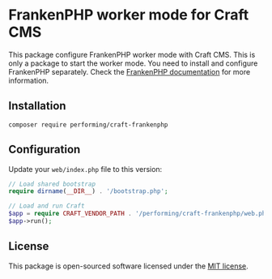 # FrankenPHP worker mode for Craft CMS

This package configure FrankenPHP worker mode with Craft CMS. This is only a package to start the worker mode. You need to install and configure FrankenPHP separately. Check the [FrankenPHP documentation](https://frankenphp.dev/docs/worker/#using-frankenphp-workers) for more information. 


## Installation
```
composer require performing/craft-frankenphp
```

## Configuration
Update your `web/index.php` file to this version:
```php
// Load shared bootstrap
require dirname(__DIR__) . '/bootstrap.php';

// Load and run Craft
$app = require CRAFT_VENDOR_PATH . '/performing/craft-frankenphp/web.php';
$app->run();
```

## License
This package is open-sourced software licensed under the [MIT license](LICENSE.md).
